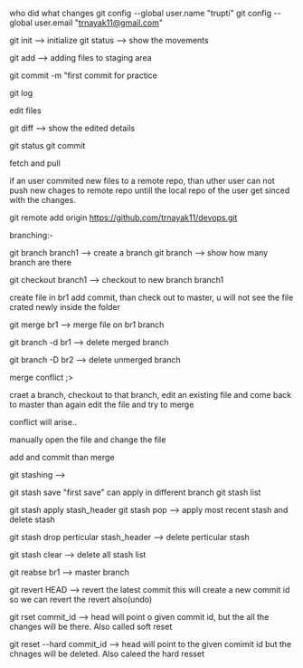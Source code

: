 who did what changes
git config --global user.name "trupti"
git config --global user.email "trnayak11@gmail.com"

git init --> initialize
git status  --> show the movements

git add --> adding files to staging area

git commit -m "first commit for practice
 
git log
 
edit files

git diff   --> show the edited details

git status
git commit

fetch and pull

if an user commited new files  to a remote repo, than uther user can not push new chages to remote repo untill the local
repo of the user get sinced with the changes. 

git remote add origin https://github.com/trnayak11/devops.git

branching:-

git branch branch1  --> create a branch
git branch  --> show how many branch are there

git checkout branch1   --> checkout to new branch branch1

create file in br1
add commit, than check out to master, u will not see the file crated newly inside the folder

git merge br1  --> merge file on br1 branch

git branch -d br1  --> delete merged branch

git branch -D br2 --> delete unmerged branch


merge conflict  ;>

craet a branch, checkout to that branch, edit an existing file and come back to master than again edit the file and try to merge 

conflict will arise..

manually open the file and change the file

add and commit than merge 

git stashing -->

git stash save "first save"
 can apply in different branch
 git stash list
 
 git stash apply stash_header
 git stash pop   --> apply most recent stash and delete stash 
 
 git stash drop perticular stash_header  --> delete perticular stash 
 
 git stash clear --> delete all stash list
 
 
 git reabse br1 --> master branch
 
 git revert HEAD  --> revert the latest commit
					this will create a new commit id so we can revert the revert also(undo)

git rset commit_id  --> head will point o given commit id, but the all the changes will be there. Also called soft reset

git reset --hard commit_id  --> head will point to the given comimit id but the chnages will be deleted. Also caleed the hard resset
